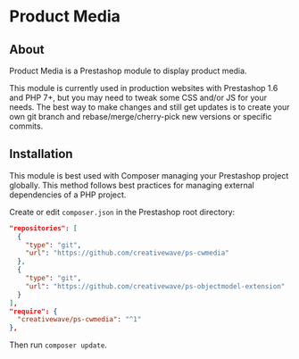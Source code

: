 # Product Media

## About

Product Media is a Prestashop module to display product media.

This module is currently used in production websites with Prestashop 1.6 and PHP 7+, but you may need to tweak some CSS and/or JS for your needs. The best way to make changes and still get updates is to create your own git branch and rebase/merge/cherry-pick new versions or specific commits.

## Installation

This module is best used with Composer managing your Prestashop project globally. This method follows best practices for managing external dependencies of a PHP project.

Create or edit `composer.json` in the Prestashop root directory:

```json
"repositories": [
  {
    "type": "git",
    "url": "https://github.com/creativewave/ps-cwmedia"
  },
  {
    "type": "git",
    "url": "https://github.com/creativewave/ps-objectmodel-extension"
  }
],
"require": {
  "creativewave/ps-cwmedia": "^1"
},

```

Then run `composer update`.

